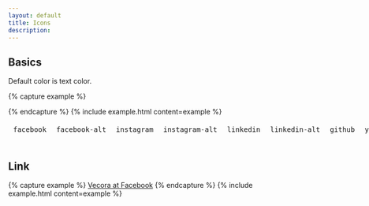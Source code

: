 ```yaml
---
layout: default
title: Icons
description:
---
```



## Basics

Default color is text color.

{% capture example %}
<div class="icon facebook"></div>
{% endcapture %}
{% include example.html content=example %}

<div style="display: flex;">
  <div class="text-center" style="padding: 10px;">
    <div class="icon facebook" style="margin: 0 auto;"></div>
    <pre class="small" style="margin-top: 10px;">facebook</pre>
  </div>
  <div class="text-center" style="padding: 10px;">
    <div class="icon facebook-alt" style="margin: 0 auto;"></div>
    <pre class="small" style="margin-top: 10px;">facebook-alt</pre>
  </div>
  <div class="text-center" style="padding: 10px;">
    <div class="icon instagram" style="margin: 0 auto;"></div>
    <pre class="small" style="margin-top: 10px;">instagram</pre>
  </div>
  <div class="text-center" style="padding: 10px;">
    <div class="icon instagram-alt" style="margin: 0 auto;"></div>
    <pre class="small" style="margin-top: 10px;">instagram-alt</pre>
  </div>
  <div class="text-center" style="padding: 10px;">
    <div class="icon linkedin" style="margin: 0 auto;"></div>
    <pre class="small" style="margin-top: 10px;">linkedin</pre>
  </div>
  <div class="text-center" style="padding: 10px;">
    <div class="icon linkedin-alt" style="margin: 0 auto;"></div>
    <pre class="small" style="margin-top: 10px;">linkedin-alt</pre>
  </div>
  <div class="text-center" style="padding: 10px;">
    <div class="icon github" style="margin: 0 auto;"></div>
    <pre class="small" style="margin-top: 10px;">github</pre>
  </div>
  <div class="text-center" style="padding: 10px;">
    <div class="icon youtube" style="margin: 0 auto;"></div>
    <pre class="small" style="margin-top: 10px;">youtube</pre>
  </div>
  <div class="text-center" style="padding: 10px;">
    <div class="icon slack" style="margin: 0 auto;"></div>
    <pre class="small" style="margin-top: 10px;">slack</pre>
  </div>
  <div class="text-center" style="padding: 10px;">
    <div class="icon circle-arrow-down" style="margin: 0 auto;"></div>
    <pre class="small" style="margin-top: 10px;">circle-arrow-down</pre>
  </div>
</div>



## Link

{% capture example %}
<a href="#" class="icon facebook">Vecora at Facebook</a>
{% endcapture %}
{% include example.html content=example %}
